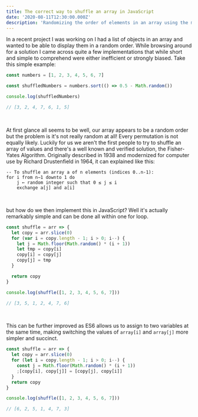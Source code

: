```yaml
---
title: The correct way to shuffle an array in JavaScript
date: '2020-08-11T12:30:00.000Z'
description: 'Randomizing the order of elements in an array using the modern version of the Fisher-Yates shuffle'
---
```


In a recent project I was working on I had a list of objects in an array and wanted to be able to display them in a random order. While browsing around for a solution I came across quite a few implementations that while short and simple to comprehend were either inefficient or strongly biased. Take this simple example:

```javascript
const numbers = [1, 2, 3, 4, 5, 6, 7]

const shuffledNumbers = numbers.sort(() => 0.5 - Math.random())

console.log(shuffledNumbers)

// [3, 2, 4, 7, 6, 1, 5]
```

<br/>

At first glance all seems to be well, our array appears to be a random order but the problem is it's not really random at all! Every permutation is not equally likely. Luckily for us we aren't the first people to try to shuffle an array of values and there's a well known and verified solution, the Fisher-Yates Algorithm. Originally described in 1938 and modernized for computer use by Richard Drustenfield in 1964, it can explained like this:

```
-- To shuffle an array a of n elements (indices 0..n-1):
for i from n−1 downto 1 do
    j ← random integer such that 0 ≤ j ≤ i
    exchange a[j] and a[i]

```

<br/>

but how do we then implement this in JavaScript? Well it's actually remarkably simple and can be done all within one for loop.

```javascript
const shuffle = arr => {
  let copy = arr.slice(0)
  for (var i = copy.length - 1; i > 0; i--) {
    let j = Math.floor(Math.random() * (i + 1))
    let tmp = copy[i]
    copy[i] = copy[j]
    copy[j] = tmp
  }

  return copy
}

console.log(shuffle([1, 2, 3, 4, 5, 6, 7]))

// [3, 5, 1, 2, 4, 7, 6]
```

<br/>

This can be further improved as ES6 allows us to assign to two variables at the same time, making switching the values of `array[i]` and `array[j]` more simpler and succinct.

```javascript
const shuffle = arr => {
  let copy = arr.slice(0)
  for (let i = copy.length - 1; i > 0; i--) {
    const j = Math.floor(Math.random() * (i + 1))
    ;[copy[i], copy[j]] = [copy[j], copy[i]]
  }
  return copy
}

console.log(shuffle([1, 2, 3, 4, 5, 6, 7]))

// [6, 2, 5, 1, 4, 7, 3]
```

<br/>
